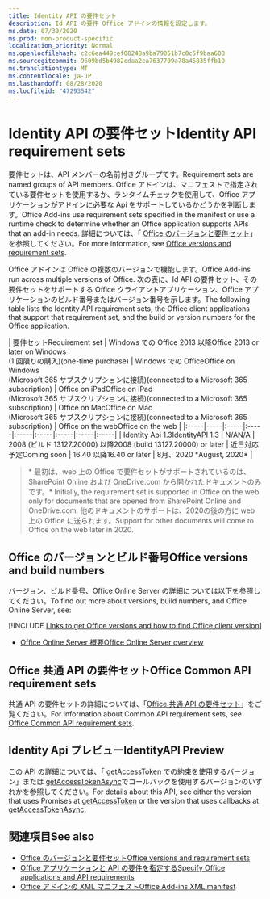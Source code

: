 ```yaml
---
title: Identity API の要件セット
description: Id API の要件 Office アドインの情報を設定します。
ms.date: 07/30/2020
ms.prod: non-product-specific
localization_priority: Normal
ms.openlocfilehash: c2c6ea449cef08248a9ba79051b7c0c5f9baa600
ms.sourcegitcommit: 9609bd5b4982cdaa2ea7637709a78a45835ffb19
ms.translationtype: MT
ms.contentlocale: ja-JP
ms.lasthandoff: 08/28/2020
ms.locfileid: "47293542"
---
```

# <a name="identity-api-requirement-sets"></a><span data-ttu-id="19f12-103">Identity API の要件セット</span><span class="sxs-lookup"><span data-stu-id="19f12-103">Identity API requirement sets</span></span>

<span data-ttu-id="19f12-104">要件セットは、API メンバーの名前付きグループです。</span><span class="sxs-lookup"><span data-stu-id="19f12-104">Requirement sets are named groups of API members.</span></span> <span data-ttu-id="19f12-105">Office アドインは、マニフェストで指定されている要件セットを使用するか、ランタイムチェックを使用して、Office アプリケーションがアドインに必要な Api をサポートしているかどうかを判断します。</span><span class="sxs-lookup"><span data-stu-id="19f12-105">Office Add-ins use requirement sets specified in the manifest or use a runtime check to determine whether an Office application supports APIs that an add-in needs.</span></span> <span data-ttu-id="19f12-106">詳細については、「 [Office のバージョンと要件セット](../../develop/office-versions-and-requirement-sets.md)」を参照してください。</span><span class="sxs-lookup"><span data-stu-id="19f12-106">For more information, see [Office versions and requirement sets](../../develop/office-versions-and-requirement-sets.md).</span></span>

<span data-ttu-id="19f12-107">Office アドインは Office の複数のバージョンで機能します。</span><span class="sxs-lookup"><span data-stu-id="19f12-107">Office Add-ins run across multiple versions of Office.</span></span> <span data-ttu-id="19f12-108">次の表に、Id API の要件セット、その要件セットをサポートする Office クライアントアプリケーション、Office アプリケーションのビルド番号またはバージョン番号を示します。</span><span class="sxs-lookup"><span data-stu-id="19f12-108">The following table lists the Identity API requirement sets, the Office client applications that support that requirement set, and the build or version numbers for the Office application.</span></span>

|  <span data-ttu-id="19f12-109">要件セット</span><span class="sxs-lookup"><span data-stu-id="19f12-109">Requirement set</span></span>  | <span data-ttu-id="19f12-110">Windows での Office 2013 以降</span><span class="sxs-lookup"><span data-stu-id="19f12-110">Office 2013 or later on Windows</span></span><br><span data-ttu-id="19f12-111">(1 回限りの購入)</span><span class="sxs-lookup"><span data-stu-id="19f12-111">(one-time purchase)</span></span> | <span data-ttu-id="19f12-112">Windows での Office</span><span class="sxs-lookup"><span data-stu-id="19f12-112">Office on Windows</span></span><br><span data-ttu-id="19f12-113">(Microsoft 365 サブスクリプションに接続)</span><span class="sxs-lookup"><span data-stu-id="19f12-113">(connected to a Microsoft 365 subscription)</span></span> |  <span data-ttu-id="19f12-114">Office on iPad</span><span class="sxs-lookup"><span data-stu-id="19f12-114">Office on iPad</span></span><br><span data-ttu-id="19f12-115">(Microsoft 365 サブスクリプションに接続)</span><span class="sxs-lookup"><span data-stu-id="19f12-115">(connected to a Microsoft 365 subscription)</span></span>  |  <span data-ttu-id="19f12-116">Office on Mac</span><span class="sxs-lookup"><span data-stu-id="19f12-116">Office on Mac</span></span><br><span data-ttu-id="19f12-117">(Microsoft 365 サブスクリプションに接続)</span><span class="sxs-lookup"><span data-stu-id="19f12-117">(connected to a Microsoft 365 subscription)</span></span>  | <span data-ttu-id="19f12-118">Office on the web</span><span class="sxs-lookup"><span data-stu-id="19f12-118">Office on the web</span></span>  |
|:-----|-----|:-----|:-----|:-----|:-----|:-----|:-----|:-----|
| <span data-ttu-id="19f12-119">Identity Api 1.3</span><span class="sxs-lookup"><span data-stu-id="19f12-119">IdentityAPI 1.3</span></span>  | <span data-ttu-id="19f12-120">N/A</span><span class="sxs-lookup"><span data-stu-id="19f12-120">N/A</span></span> | <span data-ttu-id="19f12-121">2008 (ビルド 13127.20000) 以降</span><span class="sxs-lookup"><span data-stu-id="19f12-121">2008 (build 13127.20000) or later</span></span> | <span data-ttu-id="19f12-122">近日対応予定</span><span class="sxs-lookup"><span data-stu-id="19f12-122">Coming soon</span></span> | <span data-ttu-id="19f12-123">16.40 以降</span><span class="sxs-lookup"><span data-stu-id="19f12-123">16.40 or later</span></span> | <span data-ttu-id="19f12-124">8月、2020 \*</span><span class="sxs-lookup"><span data-stu-id="19f12-124">August, 2020\*</span></span> |

> <span data-ttu-id="19f12-125">\* 最初は、web 上の Office で要件セットがサポートされているのは、SharePoint Online および OneDrive.com から開かれたドキュメントのみです。</span><span class="sxs-lookup"><span data-stu-id="19f12-125">\* Initially, the requirement set is supported in Office on the web only for documents that are opened from SharePoint Online and OneDrive.com.</span></span> <span data-ttu-id="19f12-126">他のドキュメントのサポートは、2020の後の方に web 上の Office に送られます。</span><span class="sxs-lookup"><span data-stu-id="19f12-126">Support for other documents will come to Office on the web later in 2020.</span></span>

## <a name="office-versions-and-build-numbers"></a><span data-ttu-id="19f12-127">Office のバージョンとビルド番号</span><span class="sxs-lookup"><span data-stu-id="19f12-127">Office versions and build numbers</span></span>

<span data-ttu-id="19f12-128">バージョン、ビルド番号、Office Online Server の詳細については以下を参照してください。</span><span class="sxs-lookup"><span data-stu-id="19f12-128">To find out more about versions, build numbers, and Office Online Server, see:</span></span>

[!INCLUDE [Links to get Office versions and how to find Office client version](../../includes/links-get-office-versions-builds.md)]
- [<span data-ttu-id="19f12-129">Office Online Server 概要</span><span class="sxs-lookup"><span data-stu-id="19f12-129">Office Online Server overview</span></span>](/officeonlineserver/office-online-server-overview)

## <a name="office-common-api-requirement-sets"></a><span data-ttu-id="19f12-130">Office 共通 API の要件セット</span><span class="sxs-lookup"><span data-stu-id="19f12-130">Office Common API requirement sets</span></span>

<span data-ttu-id="19f12-131">共通 API の要件セットの詳細については、「[Office 共通 API の要件セット](office-add-in-requirement-sets.md)」をご覧ください。</span><span class="sxs-lookup"><span data-stu-id="19f12-131">For information about Common API requirement sets, see [Office Common API requirement sets](office-add-in-requirement-sets.md).</span></span>

## <a name="identityapi-preview"></a><span data-ttu-id="19f12-132">Identity Api プレビュー</span><span class="sxs-lookup"><span data-stu-id="19f12-132">IdentityAPI Preview</span></span>

<span data-ttu-id="19f12-133">この API の詳細については、「 [getAccessToken](/javascript/api/office-runtime/officeruntime.auth#getaccesstoken-options-) での約束を使用するバージョン」または [getAccessTokenAsync](/javascript/api/office/office.auth#getaccesstokenasync-options--callback-)でコールバックを使用するバージョンのいずれかを参照してください。</span><span class="sxs-lookup"><span data-stu-id="19f12-133">For details about this API, see either the version that uses Promises at [getAccessToken](/javascript/api/office-runtime/officeruntime.auth#getaccesstoken-options-) or the version that uses callbacks at [getAccessTokenAsync](/javascript/api/office/office.auth#getaccesstokenasync-options--callback-).</span></span>

## <a name="see-also"></a><span data-ttu-id="19f12-134">関連項目</span><span class="sxs-lookup"><span data-stu-id="19f12-134">See also</span></span>

- [<span data-ttu-id="19f12-135">Office のバージョンと要件セット</span><span class="sxs-lookup"><span data-stu-id="19f12-135">Office versions and requirement sets</span></span>](../../develop/office-versions-and-requirement-sets.md)
- [<span data-ttu-id="19f12-136">Office アプリケーションと API の要件を指定する</span><span class="sxs-lookup"><span data-stu-id="19f12-136">Specify Office applications and API requirements</span></span>](../../develop/specify-office-hosts-and-api-requirements.md)
- [<span data-ttu-id="19f12-137">Office アドインの XML マニフェスト</span><span class="sxs-lookup"><span data-stu-id="19f12-137">Office Add-ins XML manifest</span></span>](../../develop/add-in-manifests.md)
